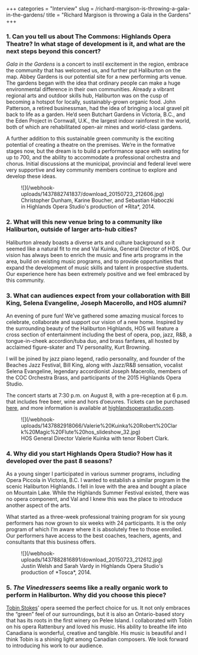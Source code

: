 +++
categories = "Interview"
slug = /richard-margison-is-throwing-a-gala-in-the-gardens/
title = "Richard Margison is throwing a Gala in the Gardens"
+++

### 1. Can you tell us about The Commons: Highlands Opera Theatre? In what stage of development is it, and what are the next steps beyond this concert?

*Gala in the Gardens* is a concert to instil excitement in the region, embrace the community that has welcomed us, and further put Haliburton on the map. Abbey Gardens is our potential site for a new performing arts venue. The gardens began with the idea that ordinary people can make a huge environmental difference in their own communities. Already a vibrant regional arts and outdoor skills hub, Haliburton was on the cusp of becoming a hotspot for locally, sustainably-grown organic food. John Patterson, a retired businessman, had the idea of bringing a local gravel pit back to life as a garden. He’d seen Butchart Gardens in Victoria, B.C., and the Eden Project in Cornwall, U.K., the largest indoor rainforest in the world, both of which are rehabilitated open-air mines and world-class gardens. 

A further addition to this sustainable green community is the exciting potential of creating a theatre on the premises. We’re in the formative stages now, but the dream is to build a performance space with seating for up to 700, and the ability to accommodate a professional orchestra and chorus. Initial discussions at the municipal, provincial and federal level were very supportive and key community members continue to explore and develop these ideas.

<figure data-type="image">
![](/webhook-uploads/1437882741837/download_20150723_212606.jpg)<figcaption>Christopher Dunham, Karine Boucher, and Sebastian Haboczki in Highlands Opera Studio's production of *Rita*, 2014.</figcaption>
</figure>

 ### 2. What will this new venue bring to a community like Haliburton, outside of larger arts-hub cities?

Haliburton already boasts a diverse arts and culture background so it seemed like a natural fit to me and Val Kuinka, General Director of HOS. Our vision has always been to enrich the music and fine arts programs in the area, build on existing music programs, and to provide opportunities that expand the development of music skills and talent in prospective students. Our experience here has been extremely positive and we feel embraced by this community.

### 3. What can audiences expect from your collaboration with Bill King, Selena Evangeline, Joseph Macerollo, and HOS alumni?

An evening of pure fun! We’ve gathered some amazing musical forces to celebrate, collaborate and support our vision of a new home. Inspired by the surrounding beauty of the Haliburton Highlands, HOS will feature a cross section of entertainment including the best of opera, pop, jazz, R&B, a tongue-in-cheek accordion/tuba duo, and brass fanfares, all hosted by acclaimed figure-skater and TV personality, Kurt Browning. 

I will be joined by jazz piano legend, radio personality, and founder of the Beaches Jazz Festival, Bill King, along with Jazz/R&B sensation, vocalist Selena Evangeline, legendary accordionist Joseph Macerollo, members of the COC Orchestra Brass, and participants of the 2015 Highlands Opera Studio.

The concert starts at 7:30 p.m. on August 8, with a pre-reception at 6 p.m. that includes free beer, wine and hors d’oeuvres. Tickets can be purchased [here](https://www.highlandssummerfestival.on.ca/ticket-portal/index.php?event_id=185), and more information is available at [highlandsoperastudio.com](http://www.highlandsoperastudio.com/index.html#sthash.ZfCU0oTR.dpbs). 

<figure data-type="image">
![](/webhook-uploads/1437882918066/Valerie%20Kuinka%20Robert%20Clark%20Magic%20Flute%20hos_slideshow_32.jpg)<figcaption>HOS General Director Valerie Kuinka with tenor Robert Clark.</figcaption>
</figure>

### 4. Why did you start Highlands Opera Studio? How has it developed over the past 8 seasons?

As a young singer I participated in various summer programs, including Opera Piccola in Victoria, B.C. I wanted to establish a similar program in the scenic Haliburton Highlands. I fell in love with the area and bought a place on Mountain Lake. While the Highlands Summer Festival existed, there was no opera component, and Val and I knew this was the place to introduce another aspect of the arts. 

What started as a three-week professional training program for six young performers has now grown to six weeks with 24 participants. It is the only program of which I’m aware where it is absolutely free to those enrolled. Our performers have access to the best coaches, teachers, agents, and consultants that this business offers. 

<figure data-type="image">
![](/webhook-uploads/1437882816891/download_20150723_212612.jpg)<figcaption>Justin Welsh and Sarah Vardy in Highlands Opera Studio's production of *Tosca*, 2014.</figcaption>
</figure>

### 5. *The Vinedressers* seems like a really organic work to perform in Haliburton. Why did you choose this piece?

[Tobin Stokes](http://www.tobinstokes.com/)’ opera seemed the perfect choice for us. It not only embraces the “green” feel of our surroundings, but it is also an Ontario-based story that has its roots in the first winery on Pelee Island. I collaborated with Tobin on his opera Rattenbury and loved his music. His ability to breathe life into Canadiana is wonderful, creative and tangible. His music is beautiful and I think Tobin is a shining light among Canadian composers. We look forward to introducing his work to our audience.
